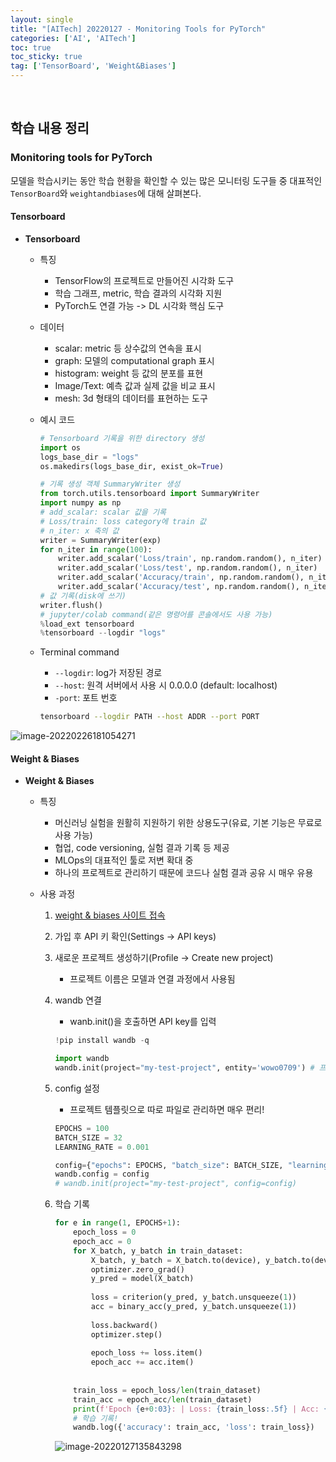 ```yaml
---
layout: single
title: "[AITech] 20220127 - Monitoring Tools for PyTorch"
categories: ['AI', 'AITech']
toc: true
toc_sticky: true
tag: ['TensorBoard', 'Weight&Biases']
---
```




<br>

## 학습 내용 정리

### Monitoring tools for PyTorch

모델을 학습시키는 동안 학습 현황을 확인할 수 있는 많은 모니터링 도구들 중 대표적인 `TensorBoard`와 `weightandbiases`에 대해 살펴본다. 

#### Tensorboard

* **Tensorboard**

  * 특징

    * TensorFlow의 프로젝트로 만들어진 시각화 도구
    * 학습 그래프, metric, 학습 결과의 시각화 지원
    * PyTorch도 연결 가능 -> DL 시각화 핵심 도구

  * 데이터

    * scalar: metric 등 상수값의 연속을 표시
    * graph: 모델의 computational graph 표시
    * histogram: weight 등 값의 분포를 표현
    * Image/Text: 예측 값과 실제 값을 비교 표시
    * mesh: 3d 형태의 데이터를 표현하는 도구

  * 예시 코드

    ```python
    # Tensorboard 기록을 위한 directory 생성
    import os
    logs_base_dir = "logs"
    os.makedirs(logs_base_dir, exist_ok=True)
    
    # 기록 생성 객체 SummaryWriter 생성
    from torch.utils.tensorboard import SummaryWriter
    import numpy as np
    # add_scalar: scalar 값을 기록
    # Loss/train: loss category에 train 값
    # n_iter: x 축의 값
    writer = SummaryWriter(exp)
    for n_iter in range(100):
        writer.add_scalar('Loss/train', np.random.random(), n_iter)
        writer.add_scalar('Loss/test', np.random.random(), n_iter)
        writer.add_scalar('Accuracy/train', np.random.random(), n_iter)
        writer.add_scalar('Accuracy/test', np.random.random(), n_iter)
    # 값 기록(disk에 쓰기)
    writer.flush()
    # jupyter/colab command(같은 명령어를 콘솔에서도 사용 가능)
    %load_ext tensorboard
    %tensorboard --logdir "logs"
    ```
    
  * Terminal command
  
    * `--logdir`: log가 저장된 경로
    * `--host`: 원격 서버에서 사용 시 0.0.0.0 (default: localhost)
    * `-port`: 포트 번호
  
    ```bash
    tensorboard --logdir PATH --host ADDR --port PORT
    ```
  
    

![image-20220226181054271](https://user-images.githubusercontent.com/70505378/155837514-30f45b04-a373-438d-8fa4-d8e8e7d638f7.png)

#### Weight & Biases

* **Weight & Biases**

  * 특징

    * 머신러닝 실험을 원활히 지원하기 위한 상용도구(유료, 기본 기능은 무료로 사용 가능)
    * 협업, code versioning, 실험 결과 기록 등 제공
    * MLOps의 대표적인 툴로 저변 확대 중
    * 하나의 프로젝트로 관리하기 때문에 코드나 실험 결과 공유 시 매우 유용

  * 사용 과정

    1. [weight & biases 사이트 접속](https://wandb.ai/site)

    2. 가입 후 API 키 확인(Settings -> API keys)

    3. 새로운 프로젝트 생성하기(Profile -> Create new project)

       * 프로젝트 이름은 모델과 연결 과정에서 사용됨

    4. wandb 연결

       * wanb.init()을 호출하면 API key를 입력

       ```python
       !pip install wandb -q
       
       import wandb
       wandb.init(project="my-test-project", entity='wowo0709') # 프로젝트명, 닉네임
       ```

    5. config 설정

       * 프로젝트 템플릿으로 따로 파일로 관리하면 매우 편리!

       ```python
       EPOCHS = 100
       BATCH_SIZE = 32
       LEARNING_RATE = 0.001
       
       config={"epochs": EPOCHS, "batch_size": BATCH_SIZE, "learning_rate" : LEARNING_RATE}
       wandb.config = config
       # wandb.init(project="my-test-project", config=config)
       ```

    6. 학습 기록

       ```python
       for e in range(1, EPOCHS+1):
           epoch_loss = 0
           epoch_acc = 0
           for X_batch, y_batch in train_dataset:
               X_batch, y_batch = X_batch.to(device), y_batch.to(device).type(torch.cuda.FloatTensor)
               optimizer.zero_grad()        
               y_pred = model(X_batch)
                      
               loss = criterion(y_pred, y_batch.unsqueeze(1))
               acc = binary_acc(y_pred, y_batch.unsqueeze(1))
               
               loss.backward()
               optimizer.step()
               
               epoch_loss += loss.item()
               epoch_acc += acc.item()
               
               
           train_loss = epoch_loss/len(train_dataset)
           train_acc = epoch_acc/len(train_dataset)
           print(f'Epoch {e+0:03}: | Loss: {train_loss:.5f} | Acc: {train_acc:.3f}')
           # 학습 기록!
           wandb.log({'accuracy': train_acc, 'loss': train_loss})
       ```

       

       ![image-20220127135843298](https://user-images.githubusercontent.com/70505378/151295520-afa06789-313a-4a2f-9f0d-2bfde985c7e8.png)





<br>
